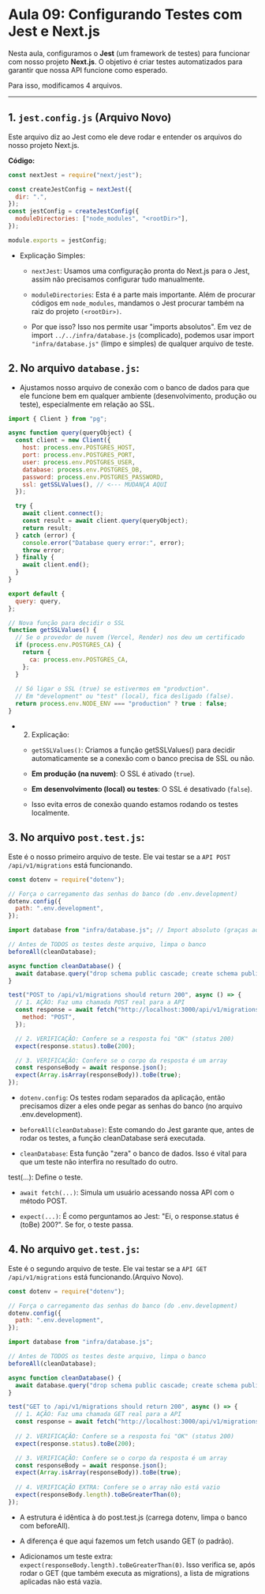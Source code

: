 # Aula 09: Configurando Testes com Jest e Next.js

Nesta aula, configuramos o **Jest** (um framework de testes) para funcionar com nosso projeto **Next.js**. O objetivo é criar testes automatizados para garantir que nossa API funcione como esperado.

Para isso, modificamos 4 arquivos.

---

## 1. `jest.config.js` (Arquivo Novo)

Este arquivo diz ao Jest como ele deve rodar e entender os arquivos do nosso projeto Next.js.

**Código:**

```javascript
const nextJest = require("next/jest");

const createJestConfig = nextJest({
  dir: ".",
});
const jestConfig = createJestConfig({
  moduleDirectories: ["node_modules", "<rootDir>"],
});

module.exports = jestConfig;
```
- Explicação Simples:
    - `nextJest`: Usamos uma configuração pronta do Next.js para o Jest, assim não precisamos configurar tudo manualmente.

    - `moduleDirectories`: Esta é a parte mais importante. Além de procurar códigos em `node_modules`, mandamos o Jest procurar também na raiz do projeto `(<rootDir>)`.

    - Por que isso? Isso nos permite usar "imports absolutos". Em vez de import `../../infra/database.js` (complicado), podemos usar import `"infra/database.js"` (limpo e simples) de qualquer arquivo de teste.

## 2. No arquivo `database.js`:

- Ajustamos nosso arquivo de conexão com o banco de dados para que ele funcione bem em qualquer ambiente (desenvolvimento, produção ou teste), especialmente em relação ao SSL.

```javascript
import { Client } from "pg";

async function query(queryObject) {
  const client = new Client({
    host: process.env.POSTGRES_HOST,
    port: process.env.POSTGRES_PORT,
    user: process.env.POSTGRES_USER,
    database: process.env.POSTGRES_DB,
    password: process.env.POSTGRES_PASSWORD,
    ssl: getSSLValues(), // <--- MUDANÇA AQUI
  });

  try {
    await client.connect();
    const result = await client.query(queryObject);
    return result;
  } catch (error) {
    console.error("Database query error:", error);
    throw error;
  } finally {
    await client.end();
  }
}

export default {
  query: query,
};

// Nova função para decidir o SSL
function getSSLValues() {
  // Se o provedor de nuvem (Vercel, Render) nos deu um certificado
  if (process.env.POSTGRES_CA) {
    return {
      ca: process.env.POSTGRES_CA,
    };
  }
  
  // Só ligar o SSL (true) se estivermos em "production".
  // Em "development" ou "test" (local), fica desligado (false).
  return process.env.NODE_ENV === "production" ? true : false;
}
```

- 2. Explicação:

    - `getSSLValues()`: Criamos a função getSSLValues() para decidir automaticamente se a conexão com o banco precisa de SSL ou não.

    - **Em produção (na nuvem)**: O SSL é ativado (`true`).

    - **Em desenvolvimento (local) ou testes**: O SSL é desativado (`false`).

    - Isso evita erros de conexão quando estamos rodando os testes localmente.

## 3. No arquivo `post.test.js`:

Este é o nosso primeiro arquivo de teste. Ele vai testar se a `API POST /api/v1/migrations` está funcionando.

```javascript
const dotenv = require("dotenv");

// Força o carregamento das senhas do banco (do .env.development)
dotenv.config({
  path: ".env.development",
});

import database from "infra/database.js"; // Import absoluto (graças ao jest.config.js)

// Antes de TODOS os testes deste arquivo, limpa o banco
beforeAll(cleanDatabase);

async function cleanDatabase() {
  await database.query("drop schema public cascade; create schema public;");
}

test("POST to /api/v1/migrations should return 200", async () => {
  // 1. AÇÃO: Faz uma chamada POST real para a API
  const response = await fetch("http://localhost:3000/api/v1/migrations", {
    method: "POST",
  });

  // 2. VERIFICAÇÃO: Confere se a resposta foi "OK" (status 200)
  expect(response.status).toBe(200);

  // 3. VERIFICAÇÃO: Confere se o corpo da resposta é um array
  const responseBody = await response.json();
  expect(Array.isArray(responseBody)).toBe(true);
});
```

- `dotenv.config`: Os testes rodam separados da aplicação, então precisamos dizer a eles onde pegar as senhas do banco (no arquivo .env.development).

- `beforeAll(cleanDatabase)`: Este comando do Jest garante que, antes de rodar os testes, a função cleanDatabase será executada.

- `cleanDatabase`: Esta função "zera" o banco de dados. Isso é vital para que um teste não interfira no resultado do outro.

test(...): Define o teste.

- `await fetch(...)`: Simula um usuário acessando nossa API com o método POST.

- `expect(...)`: É como perguntamos ao Jest: "Ei, o response.status é (toBe) 200?". Se for, o teste passa.

## 4. No arquivo `get.test.js`:

Este é o segundo arquivo de teste. Ele vai testar se a `API GET /api/v1/migrations` está funcionando.(Arquivo Novo).

```javascript
const dotenv = require("dotenv");

// Força o carregamento das senhas do banco (do .env.development)
dotenv.config({
  path: ".env.development",
});

import database from "infra/database.js";

// Antes de TODOS os testes deste arquivo, limpa o banco
beforeAll(cleanDatabase);

async function cleanDatabase() {
  await database.query("drop schema public cascade; create schema public;");
}

test("GET to /api/v1/migrations should return 200", async () => {
  // 1. AÇÃO: Faz uma chamada GET real para a API
  const response = await fetch("http://localhost:3000/api/v1/migrations");
  
  // 2. VERIFICAÇÃO: Confere se a resposta foi "OK" (status 200)
  expect(response.status).toBe(200);

  // 3. VERIFICAÇÃO: Confere se o corpo da resposta é um array
  const responseBody = await response.json();
  expect(Array.isArray(responseBody)).toBe(true);
  
  // 4. VERIFICAÇÃO EXTRA: Confere se o array não está vazio
  expect(responseBody.length).toBeGreaterThan(0);
});
```

- A estrutura é idêntica à do post.test.js (carrega dotenv, limpa o banco com beforeAll).

- A diferença é que aqui fazemos um fetch usando GET (o padrão).

- Adicionamos um teste extra: `expect(responseBody.length).toBeGreaterThan(0)`. Isso verifica se, após rodar o GET (que também executa as migrations), a lista de migrations aplicadas não está vazia.